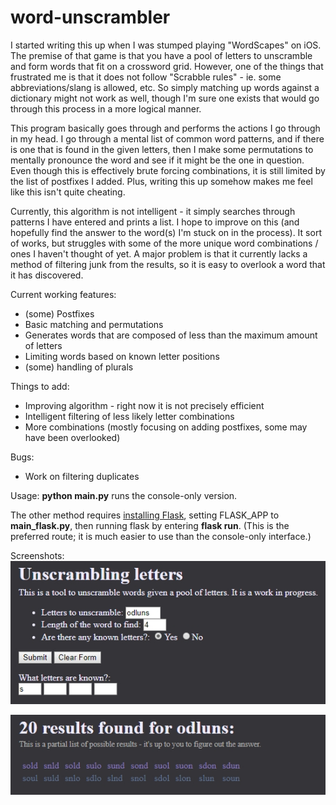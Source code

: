 # word-unscrambler

I started writing this up when I was stumped playing "WordScapes" on iOS.  The premise of that game is that you have a pool of letters to unscramble and form words that fit on a crossword grid.  However, one of the things that frustrated me is that it does not follow "Scrabble rules" - ie. some abbreviations/slang is allowed, etc.  So simply matching up words against a dictionary might not work as well, though I'm sure one exists that would go through this process in a more logical manner.

This program basically goes through and performs the actions I go through in my head.  I go through a mental list of common word patterns, and if there is one that is found in the given letters, then I make some permutations to mentally pronounce the word and see if it might be the one in question.  Even though this is effectively brute forcing combinations, it is still limited by the list of postfixes I added.  Plus, writing this up somehow makes me feel like this isn't quite cheating.

Currently, this algorithm is not intelligent - it simply searches through patterns I have entered and prints a list.  I hope to improve on this (and hopefully find the answer to the word(s) I'm stuck on in the process).  It sort of works, but struggles with some of the more unique word combinations / ones I haven't thought of yet.  A major problem is that it currently lacks a method of filtering junk from the results, so it is easy to overlook a word that it has discovered.

Current working features:
- (some) Postfixes
- Basic matching and permutations
- Generates words that are composed of less than the maximum amount of letters
- Limiting words based on known letter positions
- (some) handling of plurals

Things to add:
- Improving algorithm - right now it is not precisely efficient
- Intelligent filtering of less likely letter combinations
- More combinations (mostly focusing on adding postfixes, some may have been overlooked)

Bugs:
- Work on filtering duplicates

Usage:
<b>python main.py</b> runs the console-only version.

The other method requires <a href="http://flask.pocoo.org/">installing Flask</a>, setting FLASK_APP to <b>main_flask.py</b>, then running flask by entering <b>flask run</b>. (This is the preferred route; it is much easier to use than the console-only interface.)

Screenshots:
<img src="screenshots/unscrambler1.jpg" alt="Entering info about the word">

<img src="screenshots/unscrambler2.jpg" alt="Results found by the program">
